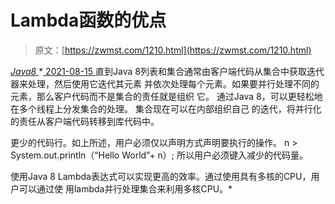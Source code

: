 <!--yml
category: 未分类
date: 0001-01-01 00:00:00
--->

# Lambda函数的优点

> 原文：[https://zwmst.com/1210.html](https://zwmst.com/1210.html)

   [ *Java8* ](https://zwmst.com/java8)*[ <time datetime="2021-08-15T10:44:18+08:00"> 2021-08-15 </time> ](https://zwmst.com/1210.html)  直到Java 8列表和集合通常由客户端代码从集合中获取迭代器来处理，然后使用它迭代其元素 并依次处理每个元素。如果要并行处理不同的元素，那么客户代码而不是集合的责任就是组织 它。 通过Java 8，可以更轻松地在多个线程上分发集合的处理。 集合现在可以在内部组织自己 的迭代，将并行化的责任从客户端代码转移到库代码中。

更少的代码行。如上所述，用户必须仅以声明方式声明要执行的操作。 n > System.out.println（“Hello World”+ n）; 所以用户必须键入减少的代码量。

使用Java 8 Lambda表达式可以实现更高的效率。通过使用具有多核的CPU，用户可以通过使 用lambda并行处理集合来利用多核CPU。*
